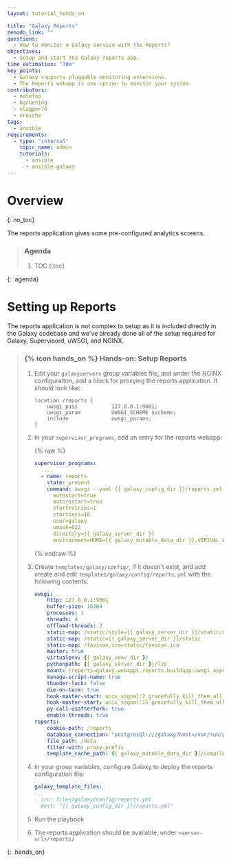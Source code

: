 ```yaml
---
layout: tutorial_hands_on

title: "Galaxy Reports"
zenodo_link: ""
questions:
  - How to monitor a Galaxy service with the Reports?
objectives:
  - Setup and start the Galaxy reports app.
time_estimation: "30m"
key_points:
  - Galaxy supports pluggable monitoring extensions.
  - The Reports webapp is one option to monitor your system.
contributors:
  - natefoo
  - bgruening
  - slugger70
  - erasche
tags:
  - ansible
requirements:
  - type: "internal"
    topic_name: admin
    tutorials:
      - ansible
      - ansible-galaxy
---
```



# Overview
{:.no_toc}

The reports application gives some pre-configured analytics screens.

> ### Agenda
>
> 1. TOC
> {:toc}
>
{: .agenda}

# Setting up Reports

The reports application is not complex to setup as it is included directly in the Galaxy codebase and we've already done all of the setup required for Galaxy, Supervisord, uWSGI, and NGINX.

> ### {% icon hands_on %} Hands-on: Setup Reports
>
> 1. Edit your `galaxyservers` group variables file, and under the NGINX configuraiton, add a block for proxying the reports application. It should look like:
>
>    ```nginx
>    location /reports {
>        uwsgi_pass           127.0.0.1:9001;
>        uwsgi_param          UWSGI_SCHEME $scheme;
>        include              uwsgi_params;
>    }
>    ```
>
> 2. In your `supervisor_programs`, add an entry for the reports webapp:
>
>    {% raw %}
>    ```yaml
>    supervisor_programs:
>      ....
>      - name: reports
>        state: present
>        command: uwsgi --yaml {{ galaxy_config_dir }}/reports.yml
>          autostart=true
>          autorestart=true
>          startretries=1
>          startsecs=10
>          user=galaxy
>          umask=022
>          directory={{ galaxy_server_dir }}
>          environment=HOME={{ galaxy_mutable_data_dir }},VIRTUAL_ENV={{ galaxy_venv_dir }},PATH={{ galaxy_venv_dir }}/bin:%(ENV_PATH)s
>    ```
>    {% endraw %}
>
> 3. Create `templates/galaxy/config/`, if it doesn't exist, and add create and edit `templates/galaxy/config/reports.yml` with the following contents:
>
>    ```yml
>    uwsgi:
>        http: 127.0.0.1:9001
>        buffer-size: 16384
>        processes: 1
>        threads: 4
>        offload-threads: 2
>        static-map: /static/style={{ galaxy_server_dir }}/static/style/blue
>        static-map: /static={{ galaxy_server_dir }}/static
>        static-map: /favicon.ico=static/favicon.ico
>        master: true
>        virtualenv: {{ galaxy_venv_dir }}
>        pythonpath: {{ galaxy_server_dir }}/lib
>        mount: /reports=galaxy.webapps.reports.buildapp:uwsgi_app()
>        manage-script-name: true
>        thunder-lock: false
>        die-on-term: true
>        hook-master-start: unix_signal:2 gracefully_kill_them_all
>        hook-master-start: unix_signal:15 gracefully_kill_them_all
>        py-call-osafterfork: true
>        enable-threads: true
>    reports:
>        cookie-path: /reports
>        database_connection: "postgresql:///galaxy?host=/var/run/postgresql"
>        file_path: /data
>        filter-with: proxy-prefix
>        template_cache_path: {{ galaxy_mutable_data_dir }}/compiled_templates
>    ```
>
> 4. In your group variables, configure Galaxy to deploy the reports configuration file:
>
>    ```yml
>    galaxy_template_files:
>    ...
>    - src: files/galaxy/config/reports.yml
>      dest: "{{ galaxy_config_dir }}/reports.yml"
>    ```
>
> 5. Run the playbook
>
> 6. The reports application should be available, under `<server-url>/reports/`
>
{: .hands_on}
